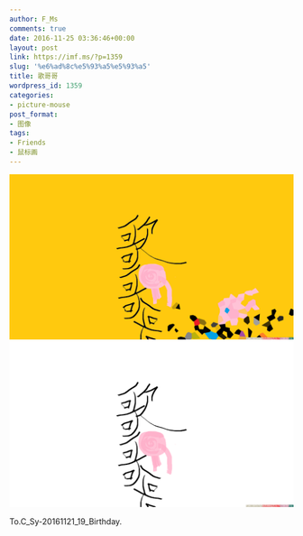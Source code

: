```yaml
---
author: F_Ms
comments: true
date: 2016-11-25 03:36:46+00:00
layout: post
link: https://imf.ms/?p=1359
slug: '%e6%ad%8c%e5%93%a5%e5%93%a5'
title: 歌哥哥
wordpress_id: 1359
categories:
- picture-mouse
post_format:
- 图像
tags:
- Friends
- 鼠标画
---
```


![%e6%ad%8c%e5%93%a5%e5%93%a5_20161121_2](/img/post/wp/2016/11/歌哥哥_20161121_2.png) ![%e6%ad%8c%e5%93%a5%e5%93%a5_20161121](/img/post/wp/2016/11/歌哥哥_20161121.png)


To.C_Sy-20161121_19_Birthday.
